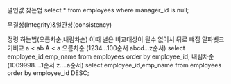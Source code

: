 널인값 찾는법
select * from employees where manager_id is null;

무결성(Integrity)&일관성(consistency)

정령 하는법(오름차순,내림차순) 
이때 널은 비교대상이 될수 없어서 뒤로 뺴짐
알파벳크기비교
a < ab 
A < a
오름차순 (1234...100순서 abcd...z순서)
select employee_id,emp_name from employees order by employee_id;
내림차순 (1009998....1순서 z....a순서)
select employee_id,emp_name from employees order by employee_id DESC;